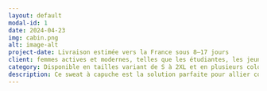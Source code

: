 ```yaml
---
layout: default
modal-id: 1
date: 2024-04-23
img: cabin.png
alt: image-alt
project-date: Livraison estimée vers la France sous 8⁠–17 jours
client: femmes actives et modernes, telles que les étudiantes, les jeunes professionnelles, ou les amateurs de mode décontractée.
category: Disponible en tailles variant de S à 2XL et en plusieurs coloris.
description: Ce sweat à capuche est la solution parfaite pour allier confort et style. Il est confortable grâce à sa fabrication en coton Airlume et polaire polyester, stylé avec son ourlet brut et ses épaules tombantes, et éthiquement produit garantissant un impact minimal sur l'environnement. Le matériau offre une douceur inégalée, faisant de ce sweat à capuche un choix idéal pour les activités quotidiennes ou les moments de détente.
---
```

